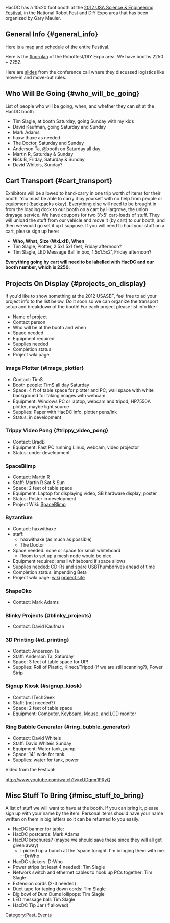 HacDC has a 10x20 foot booth at the [2012 USA Science & Engineering
Festival](http://www.usasciencefestival.org/), in the National Robot
Fest and DIY Expo area that has been organized by Gary Mauler.

## General Info {#general_info}

Here is a [map and
schedule](http://c3067082.r82.cf0.rackcdn.com/2012ExpoMap_Printable_web_v4.pdf)
of the entire Festival.

Here is the
[floorplan](media:USSF_Robot_Fest_Floor_Plan_4-18-12.pdf‎) of
the Robotfest/DIY Expo area. We have booths 2250 + 2252.

Here are [slides](media:USASEF_Webinar_PPT.pdf) from the
conference call where they discussed logistics like move-in and move-out
rules.

## Who Will Be Going {#who_will_be_going}

List of people who will be going, when, and whether they can sit at the
HacDC booth

-   Tim Slagle, at booth Saturday, going Sunday with my kids
-   David Kaufman, going Saturday and Sunday
-   Mark Adams
-   haxwithaxe as needed
-   The Doctor, Saturday and Sunday
-   Anderson Ta, \@booth on Saturday all day
-   Martin R, Saturday & Sunday
-   Nick B, Friday, Saturday & Sunday
-   David Whiteis, Sunday?

## Cart Transport {#cart_transport}

Exhibitors will be allowed to hand-carry in one trip worth of items for
their booth. You must be able to carry it by yourself with no help from
people or equipment (backpacks okay). Everything else will need to be
brought in from the loading dock to our booth on a cart by Hargrove, the
union drayage service. We have coupons for two 3'x5' cart-loads of
stuff. They will unload the stuff from our vehicle and move it (by cart)
to our booth, and then we would go set it up I suppose. If you will need
to haul your stuff on a cart, please sign up here:

-   **Who, What, Size (WxLxH), When**
-   Tim Slagle, Plotter, 2.5x1.5x1 feet, Friday afternoon?
-   Tim Slagle, LED Message Ball in box, 1.5x1.5x2', Friday afternoon?

**Everything going by cart will need to be labelled with HacDC and our
booth number, which is 2250.**

## Projects On Display {#projects_on_display}

If you'd like to show something at the 2012 USASEF, feel free to ad your
project info to the list below. Do it soon so we can organize the
transport setup and breakdown of the booth! For each project please list
info like :

-   Name of project
-   Contact person
-   Who will be at the booth and when
-   Space needed
-   Equipment required
-   Supplies needed
-   Completion status
-   Project wiki page

### Image Plotter {#image_plotter}

-   Contact: TimS
-   Booth people: TimS all day Saturday
-   Space: 4 ft of table space for plotter and PC; wall space with white
    background for taking images with webcam
-   Equipment: Windows PC or laptop, webcam and tripod, HP7550A plotter,
    maybe light source
-   Supplies: Paper with HacDC info, plotter pens/ink
-   Status: in development

### Trippy Video Pong {#trippy_video_pong}

-   Contact: BradB
-   Equipment: Fast PC running Linux, webcam, video projector
-   Status: under development

### SpaceBlimp

-   Contact: Martin R
-   Staff: Martin R Sat & Sun
-   Space: 2 feet of table space
-   Equipment: Laptop for displaying video, SB hardware display, poster
-   Status: Poster in development
-   Project Wiki:
    [SpaceBlimp](http://wiki.hacdc.org/index.php/HacDC_Spaceblimp)

### Byzantium

-   Contact: haxwithaxe
-   staff:
    -   haxwithaxe (as much as possible)
    -   The Doctor
-   Space needed: none or space for small whiteboard
    -   Room to set up a mesh node would be nice.
-   Equipment required: small whiteboard if space allows
-   Supplies needed: CD-Rs and spare USBThumbdrives ahead of time
-   Completion status: impending Beta
-   Project wiki page: [wiki](Byzantium) [project
    site](http://project-byzantium.org/)

### ShapeOko

-   Contact: Mark Adams

### Blinky Projects {#blinky_projects}

-   Contact: David Kaufman

### 3D Printing {#d_printing}

-   Contact: Anderson Ta
-   Staff: Anderson Ta, Saturday
-   Space: 3 feet of table space for UP!
-   Supplies: Roll of Plastic, Kinect/Tripod (if we are still
    scanning?), Power Strip

### Signup Kiosk {#signup_kiosk}

-   Contact: ITechGeek
-   Staff: (not needed?)
-   Space: 2 feet of table space
-   Equipment: Computer, Keyboard, Mouse, and LCD monitor

### Ring Bubble Generator {#ring_bubble_generator}

-   Contact: David Whiteis
-   Staff: David Whiteis Sunday
-   Equipment: Water tank, pump
-   Space: 14" wide for tank.
-   Supplies: water for tank, power

Video from the Festival:

<http://www.youtube.com/watch?v=xUDqmr1PRyQ>

## Misc Stuff To Bring {#misc_stuff_to_bring}

A list of stuff we will want to have at the booth. If you can bring it,
please sign up with your name by the item. Personal items should have
your name written on them in big letters so it can be returned to you
easily.

-   HacDC banner for table:
-   HacDC postcards: Mark Adams
-   HacDC brochures? (maybe we should save these since they will all get
    given away)
    -   I picked up a bunch at the 'space tonight. I'm bringing them
        with me. --DrWho
-   HacDC stickers: DrWho
-   Power strips (at least 4 needed): Tim Slagle
-   Network switch and ethernet cables to hook up PCs together: Tim
    Slagle
-   Extension cords (2-3 needed)
-   Duct tape for taping down cords: Tim Slagle
-   Big bowl of Dum Dums lollipops: Tim Slagle
-   LED message ball: Tim Slagle
-   HacDC Tip Jar (if allowed)

[Category:Past_Events](Category:Past_Events)
